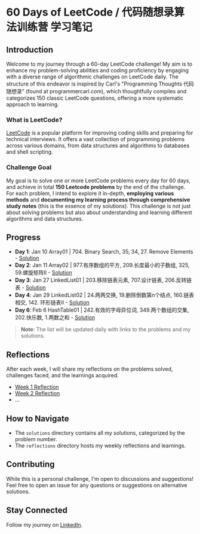 # 60 Days of LeetCode / 代码随想录算法训练营 学习笔记 

## Introduction

Welcome to my journey through a 60-day LeetCode challenge! My aim is to enhance my problem-solving abilities and coding proficiency by engaging with a diverse range of algorithmic challenges on LeetCode daily. The structure of this endeavor is inspired by Carl's "Programming Thoughts 代码随想录" (found at programmercarl.com), which thoughtfully compiles and categorizes 150 classic LeetCode questions, offering a more systematic approach to learning.

### What is LeetCode?

[LeetCode](https://leetcode.com/) is a popular platform for improving coding skills and preparing for technical interviews. It offers a vast collection of programming problems across various domains, from data structures and algorithms to databases and shell scripting.

### Challenge Goal

My goal is to solve one or more LeetCode problems every day for 60 days, and achieve in total **150 Leetcode problems** by the end of the challenge. For each problem, I intend to explore it in-depth, **employing various methods** and **documenting my learning process through comprehensive study notes** (this is the essence of my solutions). This challenge is not just about solving problems but also about understanding and learning different algorithms and data structures.

## Progress

- **Day 1**: Jan 10 Array01 | 704. Binary Search, 35, 34, 27. Remove Elements - [Solution](https://github.com/Carol915/60-Days-of-Leetcode-/blob/main/Solutions/Day1%20Array01%20%7C%20704.%20Binary%20Search%2C%2035%2C%2034%2C%2027.%20Remove%20Elements.py)
- **Day 2**: Jan 11 Array02 | 977.有序数组的平方, 209.长度最小的子数组, 325, 59.螺旋矩阵II  - [Solution](https://github.com/Carol915/60-Days-of-Leetcode-/blob/main/Solutions/Day2%20Array02%20%7C%20977.有序数组的平方%2C%20209.长度最小的子数组%2C%20325%2C%2059.螺旋矩阵II.py)
- **Day 3**: Jan 27 LinkedList01 | 203.移除链表元素, 707.设计链表, 206.反转链表 - [Solution](https://github.com/Carol915/60-Days-of-Leetcode-/blob/main/Solutions/Day3%20LinkedList01%20%7C%20203.移除链表元素%2C%20707.设计链表%2C%20206.反转链表.pdf)
- **Day 4**: Jan 29 LinkedList02 | 24.两两交换, 19.删除倒数第n个结点, 160.链表相交, 142. 环形链表II - [Solution](https://github.com/Carol915/60-Days-of-Leetcode-/blob/main/Solutions/Day4%20LinkedList02%20%7C%2024.两两交换%2C%2019.删除倒数第n个结点%2C%20160.链表相交%2C%20142.%20环形链表II.pdf)
- **Day 6**: Feb 6 HashTable01 | 242.有效的字母异位词, 349.两个数组的交集, 202.快乐数, 1.两数之和 - [Solution](https://github.com/Carol915/60-Days-of-Leetcode-/blob/main/Solutions/Day6%20HashTable01%20%7C%20242.有效的字母异位词%2C%20349.两个数组的交集%2C%20202.快乐数%2C%201.两数之和.py)

> **Note**: The list will be updated daily with links to the problems and my solutions.

## Reflections

After each week, I will share my reflections on the problems solved, challenges faced, and the learnings acquired.

- [Week 1 Reflection](link-to-reflection)
- [Week 2 Reflection](link-to-reflection)
- ...

## How to Navigate

- The `solutions` directory contains all my solutions, categorized by the problem number.
- The `reflections` directory hosts my weekly reflections and learnings.

## Contributing

While this is a personal challenge, I'm open to discussions and suggestions! Feel free to open an issue for any questions or suggestions on alternative solutions.

## Stay Connected

Follow my journey on [LinkedIn](https://www.linkedin.com/in/qitian-xing/).
